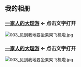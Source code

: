 ## 我的相册

  
### [一家人的大理游](https://eldencheng.github.io/alarms/dali/) <- 点击文字打开  
  
![003_见到我地要坐果架飞机啦.jpg](http://remote.mcgods.top:8999/images/dali/003_见到我地要坐果架飞机啦.jpg)  
  
  
### [一家人的大理游](https://eldencheng.github.io/alarms/dali/) <- 点击文字打开  
  
![003_见到我地要坐果架飞机啦.jpg](http://remote.mcgods.top:8999/images/dali/003_见到我地要坐果架飞机啦.jpg)  
  

  
  
